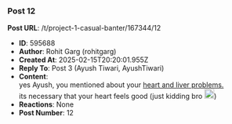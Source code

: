 ### Post 12
**Post URL**: /t/project-1-casual-banter/167344/12
- **ID**: 595688
- **Author**: Rohit Garg (rohitgarg)
- **Created At**: 2025-02-15T20:20:01.955Z
- **Reply To**: Post 3 (Ayush Tiwari, AyushTiwari)
- **Content**:  
  yes Ayush, you mentioned about your <a href="https://discourse.onlinedegree.iitm.ac.in/t/project-1-llm-based-automation-agent-discussion-thread-tds-jan-2025/164277/460">heart and liver problems.</a><br>
its necessary that your heart feels good
(just kidding bro <img src="https://emoji.discourse-cdn.com/google/sweat_smile.png?v=12" title=":sweat_smile:" class="emoji" alt=":sweat_smile:" loading="lazy" width="20" height="20">)
- **Reactions**: None
- **Post Number**: 12

